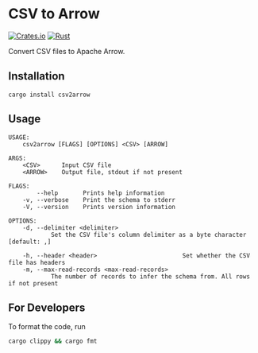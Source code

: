 # CSV to Arrow

[![Crates.io](https://img.shields.io/crates/v/csv2arrow.svg)](https://crates.io/crates/csv2arrow)
[![Rust](https://github.com/domoritz/csv2arrow/actions/workflows/rust.yml/badge.svg)](https://github.com/domoritz/csv2arrow/actions/workflows/rust.yml)

Convert CSV files to Apache Arrow.

## Installation

```
cargo install csv2arrow
```

## Usage

```
USAGE:
    csv2arrow [FLAGS] [OPTIONS] <CSV> [ARROW]

ARGS:
    <CSV>      Input CSV file
    <ARROW>    Output file, stdout if not present

FLAGS:
        --help       Prints help information
    -v, --verbose    Print the schema to stderr
    -V, --version    Prints version information

OPTIONS:
    -d, --delimiter <delimiter>
            Set the CSV file's column delimiter as a byte character [default: ,]

    -h, --header <header>                        Set whether the CSV file has headers
    -m, --max-read-records <max-read-records>
            The number of records to infer the schema from. All rows if not present
```

## For Developers

To format the code, run

```bash
cargo clippy && cargo fmt
```
